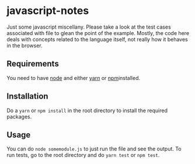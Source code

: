# javascript-notes
Just some javascript miscellany. Please take a look at the test cases associated with file to glean the point of the example. Mostly, the code here deals with concepts related to the language itself, not really how it behaves in the browser.

## Requirements
You need to have [node]('https://nodejs.org/en/') and either [yarn]('https://yarnpkg.com/en/') or [npm]('https://www.npmjs.com/')installed.

## Installation
Do a `yarn` or `npm install` in the root directory to install the required packages.

## Usage
You can do `node somemodule.js` to just run the file and see the output. To run tests, go to the root directory and do `yarn test` or `npm test`.